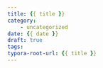 ```yaml
---
title: {{ title }}
category: 
    - uncategorized
date: {{ date }}
draft: true
tags:
typora-root-url: {{ title }}
---
```

